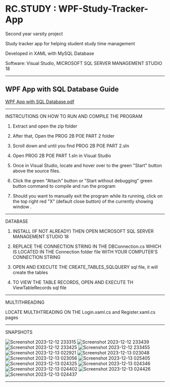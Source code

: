 # RC.STUDY : WPF-Study-Tracker-App
Second year varsity project 

Study tracker app for helping student study time management

Developed in XAML with MySQL Database 

Software: Visual Studio, MICROSOFT SQL SERVER MANAGEMENT STUDIO 18  

----------------------------------------------------------------------------------------------------
WPF App with SQL Database Guide
-------------------------------
[WPF App with SQL Database.pdf](https://github.com/AaronFourie/ASP.Net-Core-MVC-Disaster-Alleviation-Foundation-Web-App/files/13762654/WPF.App.with.SQL.Database.pdf)

---------------------------------------------------------------------------------------------------------------------------------------------------------------------
INSTRCUTIONS ON HOW TO RUN AND COMPILE THE PROGRAM

1. Extract and open the zip folder

1. After that, Open the PROG 2B POE PART 2 folder

2. Scroll down and until you find PROG 2B POE PART 2.sln

3. Open PROG 2B POE PART 1.sln in Visual Studio

2. Once in Visual Studio, locate and hover over to the green "Start" button above the source files.

3. Click the green "Attach" button or "Start without debugging" green button command to compile and 
   run the program

4. Should you want to manually exit the program while its running, click on the top right red "X"
   (default close button) of the currently showing window .

--------------------------------------------------------------------------------------------------

DATABASE


1. INSTALL (IF NOT ALREADY) THEN OPEN MICROSOFT SQL SERVER MANAGEMENT STUDIO 18

1. REPLACE THE CONNECTION STRING IN THE DBConnection.cs WHICH IS LOCATED IN
THE Connection folder file WITH YOUR COMPUTER'S CONNECTION STRING

2. OPEN AND EXECUTE THE CREATE_TABLES_SQLQUERY sql file, it will create the tables

3. TO VIEW THE TABLE RECORDS, OPEN AND EXECUTE TH ViewTableRecords sql file

---------------------------------------------------------------------------------------------------

MULTITHREADING

LOCATE MULTIHTREADING ON THE Login.xaml.cs and Register.xaml.cs pages

----------------------------------------------------------------------------------------------------

SNAPSHOTS

![Screenshot 2023-12-12 233315](https://github.com/AaronFourie/XAML-Study-Tracker-App/assets/103949239/44413975-035c-4f1b-ba0f-4c19b4e645a6)
![Screenshot 2023-12-12 233439](https://github.com/AaronFourie/XAML-Study-Tracker-App/assets/103949239/018fa5d4-0606-4738-883a-f5d194c0fde0)
![Screenshot 2023-12-12 233425](https://github.com/AaronFourie/XAML-Study-Tracker-App/assets/103949239/eab5de4a-5717-4546-a726-1cc0873afcbf)
![Screenshot 2023-12-12 233455](https://github.com/AaronFourie/XAML-Study-Tracker-App/assets/103949239/1a282a6b-aeba-44da-be5a-c6911bb3cf50)
![Screenshot 2023-12-13 022921](https://github.com/AaronFourie/XAML-Study-Tracker-App/assets/103949239/0fe07ff7-a64b-4019-bf1a-8a181965e190)
![Screenshot 2023-12-13 023048](https://github.com/AaronFourie/XAML-Study-Tracker-App/assets/103949239/18f61037-5d0c-428e-99a3-fdd8a61e6e2d)
![Screenshot 2023-12-13 023056](https://github.com/AaronFourie/XAML-Study-Tracker-App/assets/103949239/00128b3f-2a04-4d1c-aaff-85573c7c78a7)
![Screenshot 2023-12-13 025405](https://github.com/AaronFourie/XAML-Study-Tracker-App/assets/103949239/77e32af2-b0c6-4a5e-affe-a9f665605def)
![Screenshot 2023-12-13 024325](https://github.com/AaronFourie/XAML-Study-Tracker-App/assets/103949239/8ef05ece-4f9a-450e-a5b6-02b46a7aa236)
![Screenshot 2023-12-13 024346](https://github.com/AaronFourie/XAML-Study-Tracker-App/assets/103949239/022b32c2-3deb-45a2-860b-80dc29a81fa9)
![Screenshot 2023-12-13 024402](https://github.com/AaronFourie/XAML-Study-Tracker-App/assets/103949239/de5fc94c-f20f-46e1-aca3-4eac0992e328)
![Screenshot 2023-12-13 024426](https://github.com/AaronFourie/XAML-Study-Tracker-App/assets/103949239/4ec45117-f0b6-4682-8e4d-2c8df98ce27b)
![Screenshot 2023-12-13 024437](https://github.com/AaronFourie/XAML-Study-Tracker-App/assets/103949239/76c70247-be54-402d-ae9f-db601eb9ff7d)


-----------------------------------------------------------------------------------------------------
